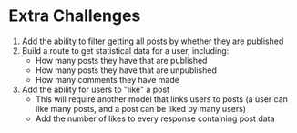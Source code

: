 # Extra Challenges

1. Add the ability to filter getting all posts by whether they are published
2. Build a route to get statistical data for a user, including:
    - How many posts they have that are published
    - How many posts they have that are unpublished
    - How many comments they have made
3. Add the ability for users to "like" a post
    - This will require another model that links users to posts (a user can like many posts, and a post can be liked by many users)
    - Add the number of likes to every response containing post data
